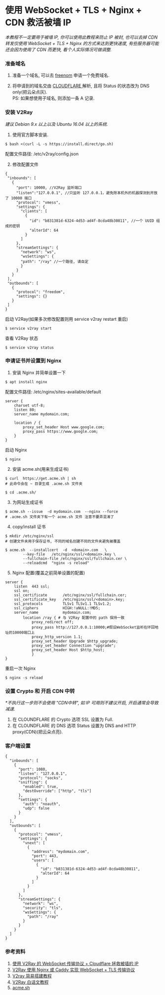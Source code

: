 # 使用 WebSocket + TLS + Nginx + CDN 救活被墙 IP
<i>本教程不一定要用于被墙 IP, 你可以使用此教程来防止 IP 被封, 也可以去掉 CDN 转发仅使用 WebSocket + TLS + Nginx 的方式来达到更快速度, 有些服务器可能还会因为使用了 CDN 而更快, 看个人实际情况可做调整.</i>
### 准备域名
1. 准备一个域名, 可以去 <a href="https://my.freenom.com/">freenom</a> 申请一个免费域名.

2. 将申请到的域名交由 <a href="https://dash.cloudflare.com/"> CLOUDFLARE </a> 解析, 且将 Status 的状态改为 DNS only(把云朵点灰).<br>PS: 如果想使用子域名, 则添加一条 A 记录.

### 安装 V2Ray
<i>建议 Debian 9.x 以上以及 Ubuntu 16.04 以上的系统.</i>

1. 使用官方脚本安装.
```
$ bash <(curl -L -s https://install.direct/go.sh)
```
配置文件路径: /etc/v2ray/config.json

2. 修改配置文件
 ```
 {
  "inbounds": [
    {
      "port": 10000, //V2Ray 监听端口
      "listen":"127.0.0.1", //只监听 127.0.0.1，避免除本机外的机器探测到开放了 10000 端口
      "protocol": "vmess",
      "settings": {
        "clients": [
          {
            "id": "b831381d-6324-4d53-ad4f-8cda48b30811", //一个 UUID 组成的密钥
            "alterId": 64
          }
        ]
      },
      "streamSettings": {
        "network": "ws",
        "wsSettings": {
        "path": "/ray" //一个路径, 请自定
        }
      }
    }
  ],
  "outbounds": [
    {
      "protocol": "freedom",
      "settings": {}
    }
  ]
}
```
 启动 V2Ray(如果多次修改配置则用 service v2ray restart 重启)
 ```
 $ service v2ray start
 ```
 查看 V2Ray 状态
 ```
 $ service v2ray status
 ```
 
### 申请证书并设置到 Nginx
1. 安装 Nginx 并简单设置一下
```
$ apt install nginx
```
配置文件路径: /etc/nginx/sites-available/default
```
server {
    charset utf-8;
    listen 80;
    server_name mydomain.com;

    location / {
        proxy_set_header Host www.google.com;
        proxy_pass https://www.google.com;
    }
}
```
启动 Nginx 
```
$ nginx
```

2. 安装 acme.sh(用来生成证书)
```
$ curl  https://get.acme.sh | sh
# 此命令会在 ~ 目录生成 .acme.sh 文件夹
```
```
$ cd .acme.sh/
```

3. 为网站生成证书
```
$ acme.sh --issue  -d mydomain.com  --nginx --force
# .acme.sh 文件夹下有一个 acme.sh 文件 注意不要弄混淆了
```

4. copy/install 证书
```
$ mkdir /etc/nginx/ssl
# 创建文件夹用于保存证书, 不同的域名创建不同的文件夹避免被覆盖
```
```
$ acme.sh  --installcert  -d  <domain>.com   \
        --key-file   /etc/nginx/ssl/<domain>.key \
        --fullchain-file /etc/nginx/ssl/fullchain.cer \
        --reloadcmd  "nginx -s reload"
```

5. Nginx 配置(覆盖之前简单设置的配置)
```
server {
    listen  443 ssl;
    ssl on;
    ssl_certificate       /etc/nginx/ssl/fullchain.cer;
    ssl_certificate_key   /etc/nginx/ssl/<domain>.key;
    ssl_protocols         TLSv1 TLSv1.1 TLSv1.2;
    ssl_ciphers           HIGH:!aNULL:!MD5;
    server_name           mydomain.com;
        location /ray { # 与 V2Ray 配置中的 path 保持一致
            proxy_redirect off;
            proxy_pass http://127.0.0.1:10000;#假设WebSocket监听在环回地址的10000端口上
            proxy_http_version 1.1;
            proxy_set_header Upgrade $http_upgrade;
            proxy_set_header Connection "upgrade";
            proxy_set_header Host $http_host;
            }
}
```
重启一次 Nginx
```
$ nginx -s reload
```

### 设置 Crypto 和 开启 CDN 中转
<i>*不执行这一步则不会使用 "CDN中转", 如 IP 可用则不建议开启, 开启通常会导致减速.</i>
1. 在 CLOUNDFLARE 的 Crypto 选项 SSL 设置为 Full.
2. 在 CLOUNDFLARE 的 DNS 选项 Status 设置为 DNS and HTTP proxy(CDN)(把云朵点亮).

### 客户端设置
```
{
  "inbounds": [
    {
      "port": 1080,
      "listen": "127.0.0.1",
      "protocol": "socks",
      "sniffing": {
        "enabled": true,
        "destOverride": ["http", "tls"]
      },
      "settings": {
        "auth": "noauth",
        "udp": false
      }
    }
  ],
  "outbounds": [
    {
      "protocol": "vmess",
      "settings": {
        "vnext": [
          {
            "address": "mydomain.com",
            "port": 443,
            "users": [
              {
                "id": "b831381d-6324-4d53-ad4f-8cda48b30811",
                "alterId": 64
              }
            ]
          }
        ]
      },
      "streamSettings": {
        "network": "ws",
        "security": "tls",
        "wsSettings": {
          "path": "/ray"
        }
      }
    }
  ]
}
```

### 参考资料
 1. <a href="https://233v2.com/post/5/">使用 V2Ray 的 WebSocket 传输协议 + Cloudflare 拯救被墙的 IP</a>
 2. <a href="https://233v2.com/post/3/">V2Ray 使用 Nginx 或 Caddy 实现 WebSocket + TLS 传输协议</a>
 3. <a href="https://justsweetpotato.wordpress.com/2018/11/03/v2ray-%E7%AE%80%E6%98%93%E6%95%99%E7%A8%8B/">V2ray 简易搭建教程</a>
 3. <a href="https://toutyrater.github.io/advanced/wss_and_web.html">V2Ray 白话文教程</a>
 4. <a href="https://github.com/Neilpang/acme.sh/wiki/%E8%AF%B4%E6%98%8E"> acme.sh </a>
